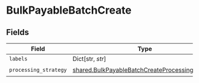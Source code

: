 # BulkPayableBatchCreate


## Fields

| Field                                                                                                              | Type                                                                                                               | Required                                                                                                           | Description                                                                                                        |
| ------------------------------------------------------------------------------------------------------------------ | ------------------------------------------------------------------------------------------------------------------ | ------------------------------------------------------------------------------------------------------------------ | ------------------------------------------------------------------------------------------------------------------ |
| `labels`                                                                                                           | Dict[str, *str*]                                                                                                   | :heavy_minus_sign:                                                                                                 | N/A                                                                                                                |
| `processing_strategy`                                                                                              | [shared.BulkPayableBatchCreateProcessingStrategy](../../models/shared/bulkpayablebatchcreateprocessingstrategy.md) | :heavy_check_mark:                                                                                                 | N/A                                                                                                                |
